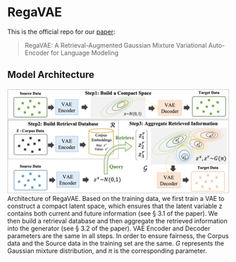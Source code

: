 # RegaVAE
This is the official repo for our [paper](https://arxiv.org/abs/2310.10567): 
> RegaVAE: A Retrieval-Augmented Gaussian Mixture Variational Auto-Encoder for Language Modeling

## Model Architecture
![](architecture.png)
Architecture of RegaVAE. Based on the training data, we first train a VAE to construct a compact latent space, which ensures that the latent variable z contains both current and future information (see § 3.1 of the paper). We then build a retrieval database and then aggregate the retrieved information into the generator (see § 3.2 of the paper). VAE Encoder and Decoder parameters are the same in all steps. In order to ensure fairness, the Corpus data and the Source data in the training set are the same. $G$ represents the Gaussian mixture distribution, and $π$ is the corresponding parameter.

